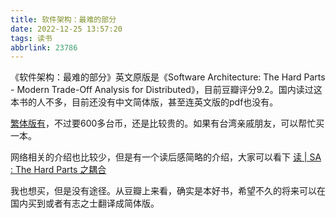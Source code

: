 ```yaml
---
title: 软件架构：最难的部分
date: 2022-12-25 13:57:20
tags: 读书
abbrlink: 23786
---
```


《软件架构：最难的部分》英文原版是《Software Architecture: The Hard Parts - Modern Trade-Off Analysis for Distributed》，目前豆瓣评分9.2。国内读过这本书的人不多，目前还没有中文简体版，甚至连英文版的pdf也没有。

[繁体版有](https://www.tenlong.com.tw/products/9786263242043)，不过要600多台币，还是比较贵的。如果有台湾亲戚朋友，可以帮忙买一本。

网络相关的介绍也比较少，但是有一个读后感简略的介绍，大家可以看下 [读 | SA : The Hard Parts 之耦合](https://www.chenqing.work/?p=4165)

我也想买，但是没有途径。从豆瓣上来看，确实是本好书，希望不久的将来可以在国内买到或者有志之士翻译成简体版。